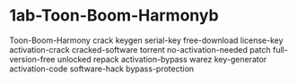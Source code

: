 # 1ab-Toon-Boom-Harmonyb
Toon-Boom-Harmony  crack keygen serial-key free-download license-key activation-crack cracked-software torrent no-activation-needed patch full-version-free unlocked repack activation-bypass warez key-generator activation-code software-hack bypass-protection
